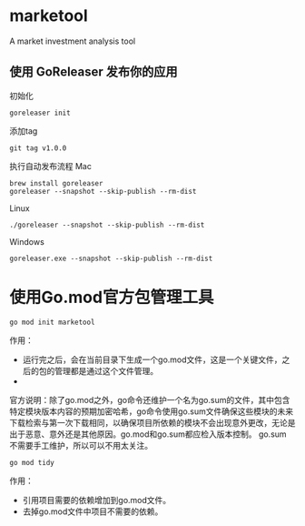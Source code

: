 # marketool

A market investment analysis tool

## 使用 GoReleaser 发布你的应用

初始化

```
goreleaser init
```

添加tag
```
git tag v1.0.0
```

执行自动发布流程 Mac

```
brew install goreleaser
goreleaser --snapshot --skip-publish --rm-dist
```

Linux

```
./goreleaser --snapshot --skip-publish --rm-dist
```

Windows

```
goreleaser.exe --snapshot --skip-publish --rm-dist
```

# 使用Go.mod官方包管理工具

```
go mod init marketool
```

作用：

- 运行完之后，会在当前目录下生成一个go.mod文件，这是一个关键文件，之后的包的管理都是通过这个文件管理。
-
官方说明：除了go.mod之外，go命令还维护一个名为go.sum的文件，其中包含特定模块版本内容的预期加密哈希，go命令使用go.sum文件确保这些模块的未来下载检索与第一次下载相同，以确保项目所依赖的模块不会出现意外更改，无论是出于恶意、意外还是其他原因。go.mod和go.sum都应检入版本控制。
go.sum 不需要手工维护，所以可以不用太关注。

```bigquery
go mod tidy
```

作用：

- 引用项目需要的依赖增加到go.mod文件。
- 去掉go.mod文件中项目不需要的依赖。